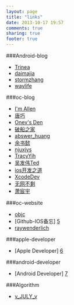 ```yaml
---
layout: page
title: "links"
date: 2013-10-17 19:57
comments: true
sharing: true
footer: true
---
```

###Android-blog
* [Trinea](http://www.trinea.cn/)
* [daimajia](https://github.com/daimajia)
* [stormzhang](https://github.com/stormzhang)
* [waylife](https://github.com/waylife)


###oc-blog
* [I'm Allen][1]
* [唐巧][2]
* [Onev's Den][3]
* [破船之家](http://beyondvincent.com)
* [abswer_huang](http://answerhuang.duapp.com)
* [余书懿](http://blog.csdn.net/ysy441088327)
* [njuxjys](http://xiaojiayi.com/blog/categories/ios/)
* [TracyYih](http://esoftmobile.com/archives/)
* [吴发伟Ted](http://wufawei.com/)
* [ios开发之道](http://ioszhidao.tumblr.com/archive)
* [XcodeDev](http://blog.xcodev.com/blog/archives/)
* [无网不剩](http://blog.leezhong.com)
* [萧宸宇](http://iiiyu.com/categories/iOS/)


###oc-website
* [objc][4]
* [Github-IOS备忘] [5]
* [raywenderlich](http://www.raywenderlich.com)

###apple-developer
* [Apple Developer] [6]

###android-developer
* [Android Developer] [7]



###Algorithm
* [v_JULY_v](http://blog.csdn.net/v_JULY_v)


[1]: http://www.imallen.com "I'm Allen"
[2]: http://blog.devtang.com "唐巧"
[3]: http://www.onevcat.com "Onevcat"
[4]: http://www.objc.io "objc"
[5]: http://github.ibireme.com/github/list/ios/ "github-ios"
[6]: https://developer.apple.com/account/ios/certificate/certificateCreate.action "appleDeveloper"
[7]:developer.android.com/index.html